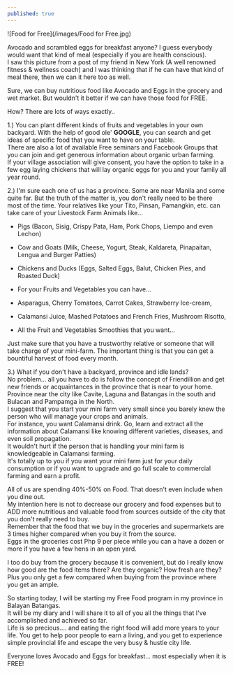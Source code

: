 ```yaml
---
published: true
---
```

![Food for Free](/images/Food for Free.jpg)

Avocado and scrambled eggs for breakfast anyone? I guess everybody would want that kind of meal (especially if you are health conscious).   
I saw this picture from a post of my friend in New York (A well renowned fitness & wellness coach) and I was thinking that if he can have that kind of meal there, then we can it here too as well.

Sure, we can buy nutritious food like Avocado and Eggs in the grocery and wet market. But wouldn't it better if we can have those food for FREE. 

How? There are lots of ways exactly..

1.) You can plant different kinds of fruits and vegetables in your own backyard. With the help of good ole' **GOOGLE**, you can search and get ideas of specific food that you want to have on your table.   
There are also a lot of available Free seminars and Facebook Groups that you can join and get generous information about organic urban farming.   
If your village association will give consent, you have the option to take in a few egg laying chickens that will lay organic eggs for you and your family all year round.


2.) I'm sure each one of us has a province. Some are near Manila and some quite far. But the truth of the matter is, you don't really need to be there most of the time. Your relatives like your Tito, Pinsan, Pamangkin, etc. can take care of your Livestock Farm Animals like...

- Pigs (Bacon, Sisig, Crispy Pata, Ham, Pork Chops, Liempo and even Lechon)
- Cow and Goats (Milk, Cheese, Yogurt, Steak, Kaldareta, Pinapaitan, Lengua and Burger Patties) 
- Chickens and Ducks (Eggs, Salted Eggs, Balut, Chicken Pies, and Roasted Duck)

- For your Fruits and Vegetables you can have...
- Asparagus, Cherry Tomatoes, Carrot Cakes, Strawberry Ice-cream, 
- Calamansi Juice, Mashed Potatoes and French Fries, Mushroom Risotto,
- All the Fruit and Vegetables Smoothies that you want...

Just make sure that you have a trustworthy relative or someone that will take charge of your mini-farm. The important thing is that you can get a bountiful harvest of food every month.

3.) What if you don't have a backyard, province and idle lands?   
No problem... all you have to do is follow the concept of Friendillion and get new friends or acquaintances in the province that is near to your home. Province near the city like Cavite, Laguna and Batangas in the south and Bulacan and Pampamga in the North.   
I suggest that you start your mini farm very small since you barely knew the person who will manage your crops and animals.   
For instance, you want Calamansi drink. Go, learn and extract all the information about Calamansi like knowing different varieties, diseases, and even soil propagation.   
It wouldn't hurt if the person that is handling your mini farm is knowledgeable in Calamansi farming.    
It's totally up to you if you want your mini farm just for your daily consumption or if you want to upgrade and go full scale to commercial farming and earn a profit.


All of us are spending 40%-50% on Food. That doesn't even include when you dine out.   
My intention here is not to decrease our grocery and food expenses but to ADD more nutritious and valuable food from sources outside of the city that you don't really need to buy.   
Remember that the food that we buy in the groceries and supermarkets are 3 times higher compared when you buy it from the source.   
Eggs in the groceries cost Php 9 per piece while you can a have a dozen or more if you have a few hens in an open yard.

I too do buy from the grocery because it is convenient, but do I really know how good are the food items there? Are they organic? How fresh are they?   
Plus you only get a few compared when buying from the province where you get an ample. 

So starting today, I will be starting my Free Food program in my province in Balayan Batangas.   
It will be my diary and I will share it to all of you all the things that I've accomplished and achieved so far.   
Life is so precious.... and eating the right food will add more years to your life. You get to help poor people to earn a living, and you get to experience simple provincial life and escape the very busy & hustle city life. 

Everyone loves Avocado and Eggs for breakfast... most especially when it is FREE!


